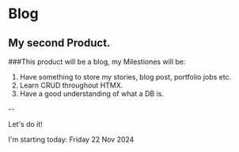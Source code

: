 # Blog
## My second Product.

###This product will be a blog, my Milestiones will be: 
1. Have something to store my stories, blog post, portfolio jobs etc.
2. Learn CRUD throughout HTMX.
3. Have a good understanding of what a DB is.

--

Let's do it! 

I'm starting today: Friday 22 Nov 2024
